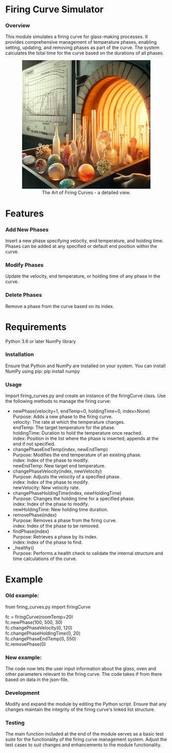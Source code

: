 # Firing Curve Simulator
### Overview
This module simulates a firing curve for glass-making processes. It provides comprehensive management of temperature phases, enabling setting, updating, and removing phases as part of the curve. The system calculates the total time for the curve based on the durations of all phases.

<div align="center">
  <img src="firing_curves.webp" alt="The Art of Firing Curves" width="400">
  <br>
  <figcaption>The Art of Firing Curves - a detailed view.</figcaption>
</div>

# Features
### Add New Phases
Insert a new phase specifying velocity, end temperature, and holding time. Phases can be added at any specified or default end position within the curve.

### Modify Phases
Update the velocity, end temperature, or holding time of any phase in the curve.

### Delete Phases
Remove a phase from the curve based on its index.

# Requirements
Python 3.6 or later NumPy library
### Installation
Ensure that Python and NumPy are installed on your system. You can install NumPy using pip:  pip install numpy 

### Usage
Import firing_curves.py and create an instance of the firingCurve class. Use the following methods to manage the firing curve:

* newPhase(velocity=1, endTemp=0, holdingTime=0, index=None)   
Purpose: Adds a new phase to the firing curve.    
velocity: The rate at which the temperature changes.    
endTemp: The target temperature for the phase.  
holdingTime: Duration to hold the temperature once reached.  
index: Position in the list where the phase is inserted; appends at the end if not specified.  
* changePhaseEndTemp(index, newEndTemp)  
Purpose: Modifies the end temperature of an existing phase.  
index: Index of the phase to modify.  
newEndTemp: New target end temperature.   
* changePhaseVelocity(index, newVelocity)   
Purpose: Adjusts the velocity of a specified phase.   
index: Index of the phase to modify.   
newVelocity: New velocity rate.   
* changePhaseHoldingTime(index, newHoldingTime)   
Purpose: Changes the holding time for a specified phase.   
index: Index of the phase to modify.   
newHoldingTime: New holding time duration.   
* removePhase(index)   
Purpose: Removes a phase from the firing curve.   
index: Index of the phase to be removed.   
* findPhase(index)   
Purpose: Retrieves a phase by its index.   
index: Index of the phase to find.   
* _healthy()   
Purpose: Performs a health check to validate the internal structure and time calculations of the curve.

# Example
### Old example:
from firing_curves.py import firingCurve 

fc = firingCurve(roomTemp=20)  
fc.newPhase(100, 500, 30)  
fc.changePhaseVelocity(0, 120)  
fc.changePhaseHoldingTime(0, 20)  
fc.changePhaseEndTemp(0, 550)  
fc.removePhase(0)  

### New example:
The code now lets the user input information about the glass, oven and other parameters relevant to the firing curve. 
The code takes if from there based on data in the json-file.
 
### Development
Modify and expand the module by editing the Python script. Ensure that any changes maintain the integrity of the firing curve's linked list structure.

### Testing
The main function included at the end of the module serves as a basic test suite for the functionality of the firing curve management system. Adjust the test cases to suit changes and enhancements to the module functionality.
